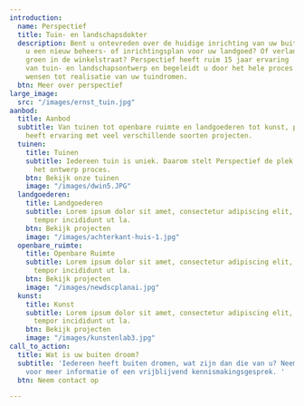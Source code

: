 ```yaml
---
introduction:
  name: Perspectief
  title: Tuin- en landschapsdokter
  description: Bent u ontevreden over de huidige inrichting van uw buitenruimte? Wilt
    u een nieuw beheers- of inrichtingsplan voor uw landgoed? Of verlangt u naar meer
    groen in de winkelstraat? Perspectief heeft ruim 15 jaar ervaring  op het gebied
    van tuin- en landschapsontwerp en begeleidt u door het hele proces van idee en
    wensen tot realisatie van uw tuindromen.
  btn: Meer over perspectief
large_image:
  src: "/images/ernst_tuin.jpg"
aanbod:
  title: Aanbod
  subtitle: Van tuinen tot openbare ruimte en landgoederen tot kunst, perspectief
    heeft ervaring met veel verschillende soorten projecten.
  tuinen:
    title: Tuinen
    subtitle: Iedereen tuin is uniek. Daarom stelt Perspectief de plek centraal tijdens
      het ontwerp proces.
    btn: Bekijk onze tuinen
    image: "/images/dwin5.JPG"
  landgoederen:
    title: Landgoederen
    subtitle: Lorem ipsum dolor sit amet, consectetur adipiscing elit, sed do eiusmod
      tempor incididunt ut la.
    btn: Bekijk projecten
    image: "/images/achterkant-huis-1.jpg"
  openbare_ruimte:
    title: Openbare Ruimte
    subtitle: Lorem ipsum dolor sit amet, consectetur adipiscing elit, sed do eiusmod
      tempor incididunt ut la.
    btn: Bekijk projecten
    image: "/images/newdscplanai.jpg"
  kunst:
    title: Kunst
    subtitle: Lorem ipsum dolor sit amet, consectetur adipiscing elit, sed do eiusmod
      tempor incididunt ut la.
    btn: Bekijk projecten
    image: "/images/kunstenlab3.jpg"
call_to_action:
  title: Wat is uw buiten droom?
  subtitle: 'Iedereen heeft buiten dromen, wat zijn dan die van u? Neem contact op
    voor meer informatie of een vrijblijvend kennismakingsgesprek. '
  btn: Neem contact op

---
```

